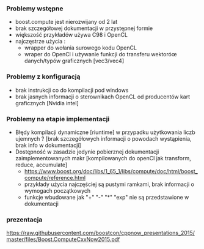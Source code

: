 ### Problemy wstępne

- boost.compute jest nierozwijany od 2 lat
- brak szczegółowej dokumentacji w przystępnej formie
- większość przykładów używa C98 i OpenCL
- najczęstrze użycia :
    - wrapper do wołania surowego kodu OpenCL
    - wraper do OpenCl i używanie funkcji do transferu wektoróœ danych/typów graficznych [vec3/vec4]

### Problemy z konfiguracją

- brak instrukcji co do kompilacji pod windows 
- brak jasnych informacji o sterownikach OpenCL od producentów kart graficznych [Nvidia intel]

### Problemy na etapie implementacji 

- Błędy kompilacji dynamiczne [riuntime] w przypadku użytkowania liczb ujemnych ? [brak szczegółowych informacji o powodach wystąpienia, brak info w dokumentacji]
- Dostępność w zasadzie jedynie pobierznej dokumentacji zaimplementowanych makr [kompilowanych do openCl jak transform, reduce, accumulate]
    - https://www.boost.org/doc/libs/1_65_1/libs/compute/doc/html/boost_compute/reference.html
    - przykłady użycia najczęściej są pustymi ramkami, brak informacji o wymogach początkowych
    - funkcje wbudowane jak "+" "-" "*" "exp" nie są przedstawione w dokumentacji
    
    
### prezentacja

https://raw.githubusercontent.com/boostcon/cppnow_presentations_2015/master/files/Boost.ComputeCxxNow2015.pdf